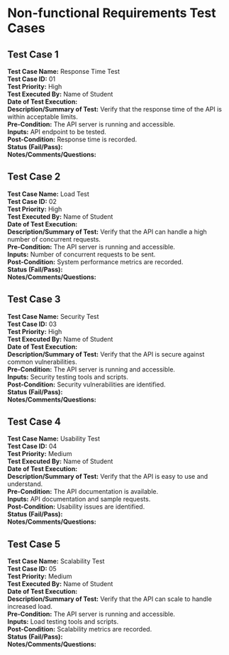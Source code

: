 # Non-functional Requirements Test Cases

## Test Case 1

**Test Case Name:** Response Time Test  
**Test Case ID:** 01  
**Test Priority:** High  
**Test Executed By:** Name of Student  
**Date of Test Execution:**  
**Description/Summary of Test:** Verify that the response time of the API is within acceptable limits.  
**Pre-Condition:** The API server is running and accessible.  
**Inputs:** API endpoint to be tested.  
**Post-Condition:** Response time is recorded.  
**Status (Fail/Pass):**  
**Notes/Comments/Questions:**

## Test Case 2

**Test Case Name:** Load Test  
**Test Case ID:** 02  
**Test Priority:** High  
**Test Executed By:** Name of Student  
**Date of Test Execution:**  
**Description/Summary of Test:** Verify that the API can handle a high number of concurrent requests.  
**Pre-Condition:** The API server is running and accessible.  
**Inputs:** Number of concurrent requests to be sent.  
**Post-Condition:** System performance metrics are recorded.  
**Status (Fail/Pass):**  
**Notes/Comments/Questions:**

## Test Case 3

**Test Case Name:** Security Test  
**Test Case ID:** 03  
**Test Priority:** High  
**Test Executed By:** Name of Student  
**Date of Test Execution:**  
**Description/Summary of Test:** Verify that the API is secure against common vulnerabilities.  
**Pre-Condition:** The API server is running and accessible.  
**Inputs:** Security testing tools and scripts.  
**Post-Condition:** Security vulnerabilities are identified.  
**Status (Fail/Pass):**  
**Notes/Comments/Questions:**

## Test Case 4

**Test Case Name:** Usability Test  
**Test Case ID:** 04  
**Test Priority:** Medium  
**Test Executed By:** Name of Student  
**Date of Test Execution:**  
**Description/Summary of Test:** Verify that the API is easy to use and understand.  
**Pre-Condition:** The API documentation is available.  
**Inputs:** API documentation and sample requests.  
**Post-Condition:** Usability issues are identified.  
**Status (Fail/Pass):**  
**Notes/Comments/Questions:**

## Test Case 5

**Test Case Name:** Scalability Test  
**Test Case ID:** 05  
**Test Priority:** Medium  
**Test Executed By:** Name of Student  
**Date of Test Execution:**  
**Description/Summary of Test:** Verify that the API can scale to handle increased load.  
**Pre-Condition:** The API server is running and accessible.  
**Inputs:** Load testing tools and scripts.  
**Post-Condition:** Scalability metrics are recorded.  
**Status (Fail/Pass):**  
**Notes/Comments/Questions:**
